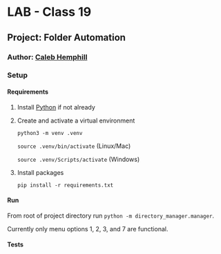 # LAB - Class 19

## Project: Folder Automation

### Author: [Caleb Hemphill](https://github.com/kaylubh)



### Setup

#### Requirements

1. Install [Python](https://www.python.org/) if not already

1. Create and activate a virtual environment

    `python3 -m venv .venv`

    `source .venv/bin/activate` (Linux/Mac)

    `source .venv/Scripts/activate` (Windows)

1. Install packages

    `pip install -r requirements.txt`

#### Run

From root of project directory run `python -m directory_manager.manager`.

Currently only menu options 1, 2, 3, and 7 are functional.

#### Tests


